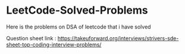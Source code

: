 # LeetCode-Solved-Problems
Here is the problems on DSA of leetcode that i have solved

Question sheet link : https://takeuforward.org/interviews/strivers-sde-sheet-top-coding-interview-problems/
